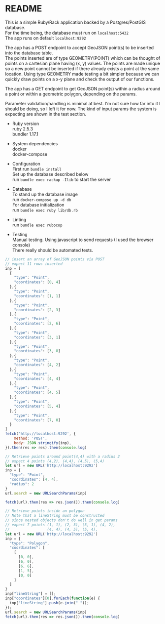 # README

This is a simple Ruby/Rack application backed by a Postgres/PostGIS database.  
For the time being, the database must run on `localhost:5432`  
The app runs on default `localhost:9292`  

The app has a POST endpoint to accept GeoJSON point(s) to be inserted into the database table.  
The points inserted are of type GEOMETRY(POINT) which can be thought of points on a cartesian plane having (x, y) values. The points are made unique so a new point cannot be inserted if there already exists a point at the same location. Using type GEOMETRY made testing a bit simpler because we can quickly draw points on a x-y plane and check the output of our functions.  

The app has a GET endpoint to get GeoJSON point(s) within a radius around a point or within a geometric polygon, depending on the params.  

Parameter validation/handling is minimal at best. I'm not sure how far into it I should be doing, so I left it for now. The kind of input params the system is expecting are shown in the test section.  

* Ruby version  
ruby 2.5.3  
bundler 1.17.1

* System dependencies  
docker  
docker-compose

* Configuration  
First run `bundle install`  
Set up the database described below  
run `bundle exec rackup -Ilib` to start the server

* Database  
To stand up the database image  
run `docker-compose up -d db`  
For database initialization  
run `bundle exec ruby lib/db.rb`  

* Linting  
run `bundle exec rubocop`

* Testing  
Manual testing. Using javascript to send requests (I used the browser console)  
There really should be automated tests.

```javascript
// insert an array of GeoJSON points via POST
// expect 11 rows inserted
inp = [
  {
    "type": "Point",
    "coordinates": [0, 4]
  },{
    "type": "Point",
    "coordinates": [1, 1]
  },{
    "type": "Point",
    "coordinates": [2, 3]
  },{
    "type": "Point",
    "coordinates": [2, 6]
  },{
    "type": "Point",
    "coordinates": [3, 1]
  },{
    "type": "Point",
    "coordinates": [3, 8]
  },{
    "type": "Point",
    "coordinates": [4, 2]
  },{
    "type": "Point",
    "coordinates": [4, 4]
  },{
    "type": "Point",
    "coordinates": [4, 5]
  },{
    "type": "Point",
    "coordinates": [5, 4]
  },{
    "type": "Point",
    "coordinates": [7, 0]
  }
]
fetch('http://localhost:9292', {
    method: 'POST',
    body: JSON.stringify(inp),
}).then(res => res).then(console.log)
```

```javascript
// Retrieve points around point(4,4) with a radius 2
// expect 4 points (4,2), (4,4), (4,5), (5,4)
let url = new URL('http://localhost:9292')
inp = {
  "type": "Point",
  "coordinates": [4, 4],
  "radius": 2
}
url.search = new URLSearchParams(inp)

fetch(url).then(res => res.json()).then(console.log)
```

```javascript
// Retrieve points inside an polygon
// Note that a lineString must be constructed
// since nested objects don't do well in get params
// expect 7 points (1, 1), (2, 3), (3, 1), (4, 2), 
//                 (4, 4), (4, 5), (5, 4), 
let url = new URL('http://localhost:9292')
inp = {
  "type": "Polygon",
  "coordinates": [
    [
      [0, 0],
      [6, 0],
      [6, 6],
      [1, 5],
      [0, 0]
    ]
  ]
}
inp["lineString"] = [];
inp["coordinates"][0].forEach(function(e) {
  inp["lineString"].push(e.join(" "));
});
url.search = new URLSearchParams(inp)
fetch(url).then(res => res.json()).then(console.log)
```
